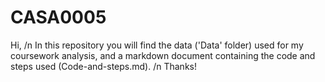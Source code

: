 # CASA0005

Hi, /n
In this repository you will find the data ('Data' folder) used for my coursework analysis, and a markdown document containing the code and steps used (Code-and-steps.md). /n
Thanks!
